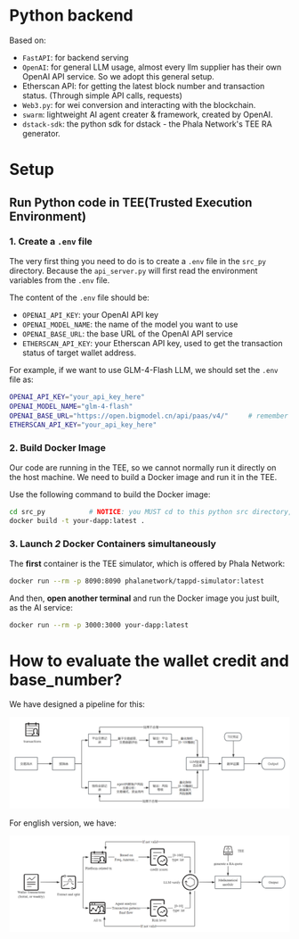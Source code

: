 # Python backend

Based on:

+ `FastAPI`: for backend serving
+ `OpenAI`: for general LLM usage, almost every llm supplier has their own OpenAI API service. So we adopt this general setup.
+ Etherscan API: for getting the latest block number and transaction status. (Through simple API calls, requests)
+ `Web3.py`: for wei conversion and interacting with the blockchain.
+ `swarm`: lightweight AI agent creater & framework, created by OpenAI.
+ `dstack-sdk`: the python sdk for dstack - the Phala Network's TEE RA generator.

# Setup

## Run Python code in TEE(Trusted Execution Environment)

### 1. Create a `.env` file
The very first thing you need to do is to create a `.env` file in the `src_py` directory. Because the `api_server.py` will first read the environment variables from the `.env` file.

The content of the `.env` file should be:
+ `OPENAI_API_KEY`: your OpenAI API key
+ `OPENAI_MODEL_NAME`: the name of the model you want to use
+ `OPENAI_BASE_URL`: the base URL of the OpenAI API service
+ `ETHERSCAN_API_KEY`: your Etherscan API key, used to get the transaction status of target wallet address.

For example, if we want to use GLM-4-Flash LLM, we should set the `.env` file as:

```bash
OPENAI_API_KEY="your_api_key_here"
OPENAI_MODEL_NAME="glm-4-flash"
OPENAI_BASE_URL="https://open.bigmodel.cn/api/paas/v4/"     # remember to change this to your own OpenAI API service URL.
ETHERSCAN_API_KEY="your_api_key_here"
```

### 2. Build Docker Image

Our code are running in the TEE, so we cannot normally run it directly on the host machine. We need to build a Docker image and run it in the TEE.

Use the following command to build the Docker image:

```bash
cd src_py           # NOTICE: you MUST cd to this python src directory, or the Dockerfile will not work.
docker build -t your-dapp:latest .
```


### 3. Launch *2* Docker Containers simultaneously

The **first** container is the TEE simulator, which is offered by Phala Network:

```bash
docker run --rm -p 8090:8090 phalanetwork/tappd-simulator:latest
```

And then, **open another terminal** and run the Docker image you just built, as the AI service:

```bash
docker run --rm -p 3000:3000 your-dapp:latest
```

# How to evaluate the wallet credit and base_number?

We have designed a pipeline for this:

![cn-pipe](docs/AI-eval-pipe-cn.png)

For english version, we have:

![en-pipe](docs/AI-eval-pipe-en.png)